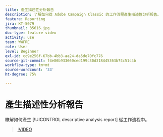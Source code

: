 ```yaml
---
title: 產生描述性分析報告
description: 了解如何從 Adobe Campaign Classic 的工作流程產生描述性分析報告。
feature: Reporting
jira: KT-5079
thumbnail: 35616.jpg
doc-type: feature video
activity: use
team: WWFRE
role: User
level: Beginner
exl-id: cc9e256f-67bb-4bb3-aa24-da5de70fc776
source-git-commit: f4e86b933660ced199c30d318445363b74c51c4b
workflow-type: tm+mt
source-wordcount: '33'
ht-degree: 75%

---
```


# 產生描述性分析報告

瞭解如何產生 [!UICONTROL descriptive analysis report] 從工作流程中。

>[!VIDEO](https://video.tv.adobe.com/v/35616?quality=12&learn=on)
